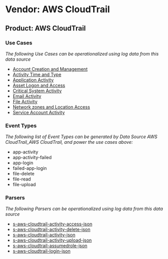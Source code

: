 Vendor: AWS CloudTrail
======================
Product: AWS CloudTrail
-----------------------

### Use Cases

_The following Use Cases can be operationalized using log data from this data source_

* [Account Creation and Management](usecase_account_creation_and_management.md)
* [Activity Time  and Type](usecase_activity_time__and_type.md)
* [Application Activity](usecase_application_activity.md)
* [Asset Logon and Access](usecase_asset_logon_and_access.md)
* [Critical System Activity](usecase_critical_system_activity.md)
* [Email Activity](usecase_email_activity.md)
* [File Activity](usecase_file_activity.md)
* [Network zones and Location Access](usecase_network_zones_and_location_access.md)
* [Service Account Activity](usecase_service_account_activity.md)


### Event Types

_The following list of Event Types can be generated by Data Source AWS CloudTrail_AWS CloudTrail, and power the use cases above:_

- app-activity
- app-activity-failed
- app-login
- failed-app-login
- file-delete
- file-read
- file-upload


### Parsers

_The following Parsers can be operationalized using log data from this data source_

* [s-aws-cloudtrail-activity-access-json](parserContent_s-aws-cloudtrail-activity-access-json.md)
* [s-aws-cloudtrail-activity-delete-json](parserContent_s-aws-cloudtrail-activity-delete-json.md)
* [s-aws-cloudtrail-activity-json](parserContent_s-aws-cloudtrail-activity-json.md)
* [s-aws-cloudtrail-activity-upload-json](parserContent_s-aws-cloudtrail-activity-upload-json.md)
* [s-aws-cloudtrail-assumedrole-json](parserContent_s-aws-cloudtrail-assumedrole-json.md)
* [s-aws-cloudtrail-login-json](parserContent_s-aws-cloudtrail-login-json.md)
